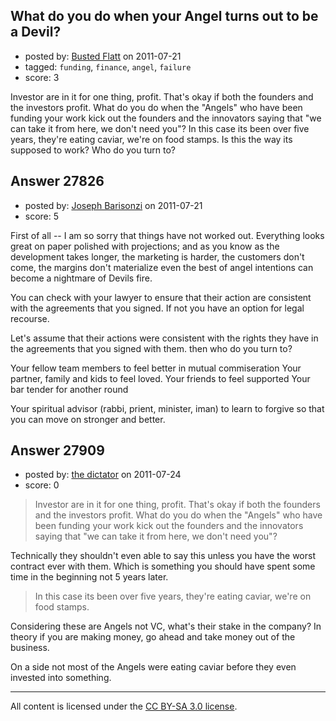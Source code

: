 ## What do you do when your Angel turns out to be a Devil?

- posted by: [Busted Flatt](https://stackexchange.com/users/-1/12146-busted-flatt) on 2011-07-21
- tagged: `funding`, `finance`, `angel`, `failure`
- score: 3

Investor are in it for one thing, profit.  That's okay if both the founders and the investors profit.  What do you do when the "Angels" who have been funding your work kick out the founders and the innovators saying that "we can take it from here, we don't need you"?
In this case its been over five years, they're eating caviar, we're on food stamps.  Is this the way its supposed to work?  Who do you turn to?


## Answer 27826

- posted by: [Joseph Barisonzi](https://stackexchange.com/users/-1/8791-joseph-barisonzi) on 2011-07-21
- score: 5

First of all -- I am so sorry that things have not worked out. Everything looks great on paper polished with projections; and as you know as the development takes longer, the marketing is harder, the customers don't come, the margins don't materialize even the best of angel intentions can become a nightmare of Devils fire. 

You can check with your lawyer to ensure that their action are consistent with the agreements that you signed. If not you have an option for legal recourse. 

Let's assume that their actions were consistent with the rights they have in the agreements that you signed with them. then who do you turn to?

Your fellow team members to feel better in mutual commiseration
Your partner, family and kids to feel loved.
Your friends to feel supported
Your bar tender for another round

Your spiritual advisor (rabbi, prient, minister, iman) to learn to forgive so that you can move on stronger and better.



## Answer 27909

- posted by: [the dictator](https://stackexchange.com/users/-1/473-the-dictator) on 2011-07-24
- score: 0

> Investor are in it for one thing, profit. That's okay if both the
> founders and the investors profit. What do you do when the "Angels"
> who have been funding your work kick out the founders and the
> innovators saying that "we can take it from here, we don't need you"?

Technically they shouldn't even able to say this unless you have the worst contract ever with them. Which is something you should have spent some time in the beginning not 5 years later.

>  In this case its been over five years, they're eating caviar, we're
> on food stamps.

Considering these are Angels not VC, what's their stake in the company? In theory if you are making money, go ahead and take money out of the business. 

On a side not most of the Angels were eating caviar before they even invested into something.



---

All content is licensed under the [CC BY-SA 3.0 license](https://creativecommons.org/licenses/by-sa/3.0/).
